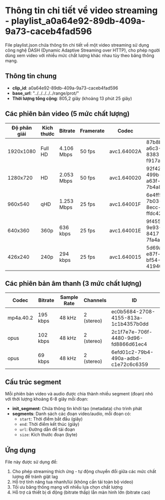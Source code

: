# Thông tin chi tiết về video streaming - playlist_a0a64e92-89db-409a-9a73-caceb4fad596
File playlist.json chứa thông tin chi tiết về một video streaming sử dụng công nghệ DASH (Dynamic Adaptive Streaming over HTTP), cho phép người dùng xem video với nhiều mức chất lượng khác nhau tùy theo băng thông mạng.

## Thông tin chung
- **clip_id**: a0a64e92-89db-409a-9a73-caceb4fad596
- **base_url**: "../../../../../range/prot/"
- **Thời lượng tổng cộng**: 805,2 giây (khoảng 13 phút 25 giây)

## Các phiên bản video (5 mức chất lượng)

| Độ phân giải | Kích thước | Bitrate    | Framerate | Codec      | ID                                   |
|--------------|------------|------------|-----------|------------|--------------------------------------|
| 1920x1080    | Full HD    | 4.106 Mbps | 50 fps    | avc1.64002A| 87b8b6b5-a6c3-4f4b-8383-f917a0c492a4 |
| 1280x720     | HD         | 2.053 Mbps | 50 fps    | avc1.640020| 92f4281e-499b-4818-a63f-7b4a8cd01ce8 |
| 960x540      | qHD        | 1.253 Mbps | 25 fps    | avc1.64001F| 6e4ff5c2-7b03-480a-8ecc-ffdc42cab2e5 |
| 640x360      | 360p       | 636 kbps   | 25 fps    | avc1.64001E| 9f4553e9-9e93-4d64-8417-7fa4a2195d24 |
| 426x240      | 240p       | 294 kbps   | 25 fps    | avc1.640015| 5d69a0fe-e87f-45b8-bf54-4194037d03ba |

## Các phiên bản âm thanh (3 mức chất lượng)

| Codec      | Bitrate    | Sample Rate | Channels | ID                                   |
|------------|------------|-------------|----------|--------------------------------------|
| mp4a.40.2  | 195 kbps   | 48 kHz      | 2 (stereo) | ec0b5684-2708-4155-813a-1c1b4357b0dd |
| opus       | 102 kbps   | 48 kHz      | 2 (stereo) | 2c1f7e7e-706f-4480-9d96-fd8866d61ec4 |
| opus       | 69 kbps    | 48 kHz      | 2 (stereo) | 6efd01c2-79b4-490a-adbd-c1e72c6c6359 |

## Cấu trúc segment
Mỗi phiên bản video và audio được chia thành nhiều segment (đoạn) nhỏ với thời lượng khoảng 6-8 giây mỗi đoạn:

- **init_segment**: Chứa thông tin khởi tạo (metadata) cho trình phát
- **segments**: Danh sách các đoạn video/audio, mỗi đoạn có:
  - `start`: Thời điểm bắt đầu (giây)
  - `end`: Thời điểm kết thúc (giây)
  - `url`: Đường dẫn để tải đoạn
  - `size`: Kích thước đoạn (byte)

## Ứng dụng
File này được sử dụng để:
1. Cho phép streaming thích ứng - tự động chuyển đổi giữa các mức chất lượng để tránh giật lag
2. Hỗ trợ tính năng tua nhanh/lùi (không cần tải toàn bộ video)
3. Tối ưu băng thông mạng với nhiều lựa chọn chất lượng
4. Hỗ trợ cả thiết bị di động (bitrate thấp) lẫn màn hình lớn (bitrate cao)
